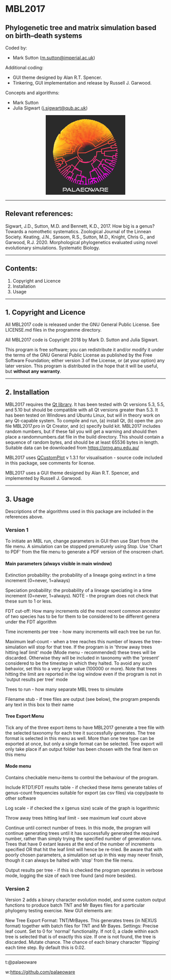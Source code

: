 # MBL2017
## Phylogenetic tree and matrix simulation based on birth–death systems

Coded by:
 - Mark Sutton (m.sutton@imperial.ac.uk)

Additional coding:
 - GUI theme designed by Alan R.T. Spencer.
 - Tinkering, GUI implementation and release by Russell J. Garwood.

Concepts and algorithms:
- Mark Sutton
- Julia Sigwart (j.sigwart@qub.ac.uk)

<p align="center">
  <img width="250" height="250" src="./resources/palaeoware_logo_square.png">
</p>

______

## Relevant references:
Sigwart, J.D., Sutton, M.D. and Bennett, K.D., 2017. How big is a genus? Towards a nomothetic systematics. Zoological Journal of the Linnean Society.
Keating, J.N., Sansom, R.S., Sutton, M.D., Knight, Chris G., and Garwood, R.J. 2020. Morphological phylogenetics evaluated using novel evolutionary simulations. Systematic Biology.

_____

## Contents:

1. Copyright and Licence
2. Installation
3. Usage

______

## 1. Copyright and Licence

All MBL2017 code is released under the GNU General Public License. See LICENSE.md files in the programme directory.

All MBL2017 code is Copyright 2018 by Mark D. Sutton and Julia Sigwart.

This program is free software; you can redistribute it and/or modify it under the terms of the GNU General Public License as published by the Free Software Foundation; either version 3 of the License, or (at your option) any later version. This program is distributed in the hope that it will be useful, but **without any warranty**.
______

## 2. Installation

MBL2017 requires the [Qt library](https://www.qt.io). It has been tested with Qt versions 5.3, 5.5, and 5.10 but should be compatible with all Qt versions greater than 5.3. It has been tested on Windows and Ubuntu Linux, but will in theory work on any Qt-capable system. To compile and run,  (a) install Qt, (b) open the .pro file MBL2017.pro in Qt Creator, and (c) specify build kit. MBL2017 includes random numbers, but if these fail you will get a warning and should then place a randomnumbers.dat file in the build directory. This should contain a sequence of random bytes, and should be at least 65536 bytes in length. Suitable data can be downloaded from https://qrng.anu.edu.au/

MBL2017 uses [QCustomPlot](http://www.qcustomplot.com/) v 1.3.1 for visualisation - source code included in this package, see comments for license.

MBL2017 uses a GUI theme designed by Alan R.T. Spencer, and implemented by Russell J. Garwood.

______

## 3. Usage

Descriptions of the algorithms used in this package are included in the references above.

### Version 1

To initiate an MBL run, change parameters in GUI then use Start from the file menu. A simulation can be stopped prematurely using Stop. Use 'Chart to PDF' from the file menu to generate a PDF version of the onscreen chart.

#### Main parameters (always visible in main window)

Extinction probability: the probability of a lineage going extinct in a time increment (0=never, 1=always)

Speciation probability: the probability of a lineage speciating in a time increment (0=never, 1=always). NOTE - the program does not check that these sum to 1 or less.

FDT cut-off: How many increments old the most recent common ancestor of two species has to be for them to be considered to be different genera under the FDT algorithm

Time increments per tree - how many increments will each tree be run for.

Maximum leaf-count - when a tree reaches this number of leaves the tree-simulation will stop for that tree. If the program is in 'throw away trees hitting leaf limit' mode (Mode menu - recommended) these trees will be discarded. Otherwise they will be included in taxonomy with the 'present' considered to be the timestep in which they halted. To avoid any such behavior, set this to a very large value (100000 or more). Note that trees hitting the limit are reported in the log window even if the program is not in 'output results per tree' mode

Trees to run - how many separate MBL trees to simulate

Filename stub - if tree files are output (see below), the program prepends any text in this box to their name

#### Tree Export Menu

Tick any of the three export items to have MBL2017 generate a tree file with the selected taxonomy for each tree it successfully generates. The tree format is selected in this menu as well. More than one tree type can be exported at once, but only a single format can be selected. Tree export will only take place if an output folder has been chosen with the final item on this menu

#### Mode menu

Contains checkable menu-items to control the behaviour of the program.

Include RTDT/FDT results table - if checked these items generate tables of genus-count frequencies suitable for export (as csv files) via copy/paste to other software

Log scale - if checked the x (genus size) scale of the graph is logarithmic

Throw away trees hitting leaf limit - see maximum leaf count above

Continue until correct number of trees. In this mode, the program will continue generating trees until it has successfully generated the required number, rather than simply trying the specified number of generation runs. Trees that have 0 extant leaves at the end of the number of increments specified OR that hit the leaf limit will hence be re-tried. Be aware that with poorly chosen parameters, a simulation set up in this way may never finish, though it can always be halted with 'stop' from the file menu.

Output results per tree - if this is checked the program operates in verbose mode, logging the size of each tree found (and more besides).

### Version 2

Version 2 adds a binary character evolution model, and some custom output functions to produce batch TNT and Mr Bayes files for a particular phylogeny testing exercise. New GUI elements are:

New Tree Export Format: TNT/MrBayes. This generates trees (in NEXUS format) together with batch files for TNT and Mr Bayes.
Settings: Precise leaf count. Set to 0 for 'normal' functionality. If not 0, a clade within each tree is selected that is of exactly this size. If one is not found, the tree is discarded.
Mutate chance. The chance of each binary character 'flipping' each time step. By default this is 0.02.

_____

t:@palaeoware

w:https://github.com/palaeoware
